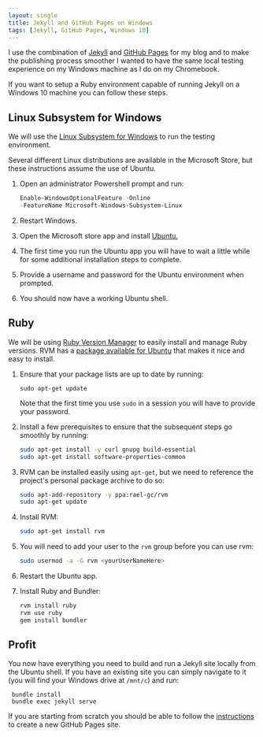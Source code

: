 ```yaml
---
layout: single
title: Jekyll and GitHub Pages on Windows
tags: [Jekyll, GitHub Pages, Windows 10]
---
```

I use the combination of [Jekyll](https://jekyllrb.com/) and [GitHub Pages](https://pages.github.com/) for my blog and to make the publishing process smoother I wanted to have the same local testing experience on my Windows machine as I do on my Chromebook.

If you want to setup a Ruby environment capable of running Jekyll on a Windows 10 machine you can follow these steps.

## Linux Subsystem for Windows

We will use the [Linux Subsystem for Windows](https://blogs.msdn.microsoft.com/wsl/) to run the testing environment.

Several different Linux distributions are available in the Microsoft Store, but these instructions assume the use of Ubuntu. 

1. Open an administrator Powershell prompt and run:

    ```powershell
    Enable-WindowsOptionalFeature -Online 
    -FeatureName Microsoft-Windows-Subsystem-Linux
    ```
2. Restart Windows.
3. Open the Microsoft store app and install [Ubuntu.](https://www.microsoft.com/store/productId/9NBLGGH4MSV6) 
4. The first time you run the Ubuntu app you will have to wait a little while for some additional installation steps to complete.
6. Provide a username and password for the Ubuntu environment when prompted.
7. You should now have a working Ubuntu shell.

## Ruby 

We will be using [Ruby Version Manager](https://rvm.io/) to easily install and manage Ruby versions. RVM has a [package available for Ubuntu](https://github.com/rvm/ubuntu_rvm) that makes it nice and easy to install.

1. Ensure that your package lists are up to date by running:

    ```shell
    sudo apt-get update
    ```
    Note that the first time you use `sudo` in a session you will have to provide your password.
2. Install a few prerequisites to ensure that the subsequent steps go smoothly by running:

    ```bash
    sudo apt-get install -y curl gnupg build-essential
    sudo apt-get install software-properties-common
    ```
3. RVM can be installed easily using `apt-get`, but we need to reference the project's personal package archive to do so:

    ```bash
    sudo apt-add-repository -y ppa:rael-gc/rvm
    sudo apt-get update
    ```
4. Install RVM:

    ```bash
    sudo apt-get install rvm
    ```
5. You will need to add your user to the `rvm` group before you can use rvm:

    ```bash
    sudo usermod -a -G rvm <yourUserNameHere>
    ```
6. Restart the Ubuntu app.
7. Install Ruby and Bundler:

    ```bash
    rvm install ruby
    rvm use ruby
    gem install bundler
    ```

## Profit

You now have everything you need to build and run a Jekyll site locally from the Ubuntu shell. If you have an existing  site you can simply navigate to it (you will find your Windows drive at `/mnt/c`) and run:

```shell
 bundle install
 bundle exec jekyll serve
```

If you are starting from scratch you should be able to follow the [instructions](https://help.github.com/articles/using-jekyll-as-a-static-site-generator-with-github-pages/) to create a new GitHub Pages site. 